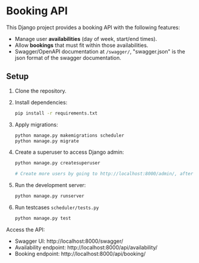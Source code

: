 # Booking API

This Django project provides a booking API with the following features:
- Manage user **availabilities** (day of week, start/end times).
- Allow **bookings** that must fit within those availabilities.
- Swagger/OpenAPI documentation at `/swagger/`, "swagger.json" is the json format of the swagger documentation.

## Setup

1. Clone the repository.
2. Install dependencies:

   ```bash
   pip install -r requirements.txt

3. Apply migrations:
    ```bash
   python manage.py makemigrations scheduler
   python manage.py migrate

4. Create a superuser to access Django admin:
   ```bash
   python manage.py createsuperuser
   
   # Create more users by going to http://localhost:8000/admin/, after running the server.
5. Run the development server:

    ```bash
   python manage.py runserver

6. Run testcases `scheduler/tests.py`

    ```bash
   python manage.py test

Access the API:
- Swagger UI: http://localhost:8000/swagger/
- Availability endpoint: http://localhost:8000/api/availability/
- Booking endpoint: http://localhost:8000/api/booking/

